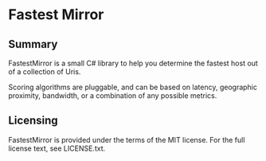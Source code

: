 # Fastest Mirror

## Summary

FastestMirror is a small C# library to help you determine the fastest host out
of a collection of Uris.

Scoring algorithms are pluggable, and can be based on latency, geographic
proximity, bandwidth, or a combination of any possible metrics.

## Licensing

FastestMirror is provided under the terms of the MIT license. For the full
license text, see LICENSE.txt.
